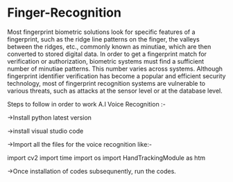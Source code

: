 # Finger-Recognition

Most fingerprint biometric solutions look for specific features of a fingerprint, such as the ridge line patterns on the finger, the valleys between the ridges, etc., commonly known as minutiae, which are then converted to stored digital data. 
In order to get a fingerprint match for verification or authorization, biometric systems must find a sufficient number of minutiae patterns.
This number varies across systems.
Although fingerprint identifier verification has become a popular and efficient security technology, 
most of fingerprint recognition systems are vulnerable to various threats, such as attacks at the sensor level or at the database level.



Steps to follow in order to work A.I Voice Recognition :-

->Install python latest version

->install visual studio code

->Import all the  files for the voice recognition like:-

import cv2
import time
import os
import HandTrackingModule as htm

->Once installation of codes subsequnently, run the codes. 



